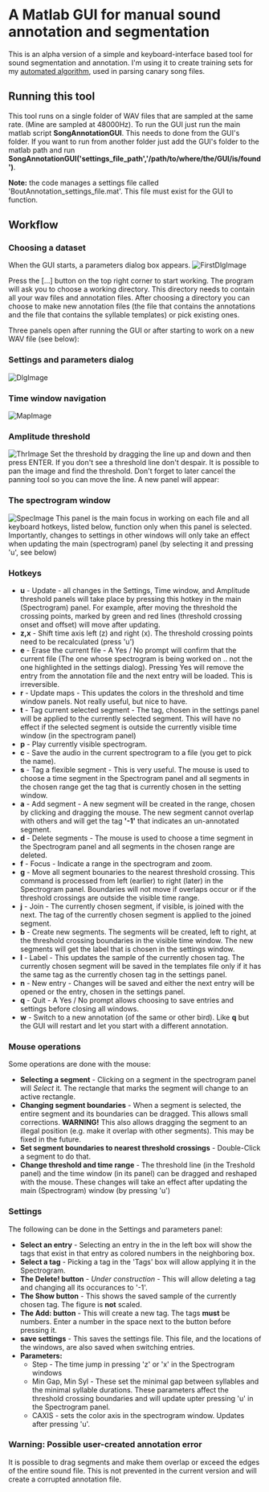 # A Matlab GUI for manual sound annotation and segmentation
This is an alpha version of a simple and keyboard-interface based tool for sound segmentation and annotation. I'm using it to create training sets for my [automated algorithm](https://github.com/yardencsGitHub/tf_syllable_segmentation_annotation), used in parsing canary song files.
## Running this tool
This tool runs on a single folder of WAV files that are sampled at the same rate. (Mine are sampled at 48000Hz). To run the GUI just run the main matlab script **SongAnnotationGUI**. This needs to done from the GUI's folder. If you want to run from another folder just add the GUI's folder to the matlab path and run **SongAnnotationGUI('settings_file_path','/path/to/where/the/GUI/is/found')**.  

**Note:** the code manages a settings file called 'BoutAnnotation_settings_file.mat'. This file must exist for the GUI to function. 
## Workflow
### Choosing a dataset
When the GUI starts, a parameters dialog box appears.
![FirstDlgImage](https://github.com/yardencsGitHub/BirdSongBout/blob/master/helpers/GUI/img/FirstDlg.png)

Press the [...] button on the top right corner to start working. The program will ask you to choose a working directory.
This directory needs to contain all your wav files and annotation files. After choosing a directory you can choose to make new annotation files (the file that contains the annotations and the file that contains the syllable templates) or pick existing ones.

Three panels open after running the GUI or after starting to work on a new WAV file (see below):
### Settings and parameters dialog
![DlgImage](https://github.com/yardencsGitHub/BirdSongBout/blob/master/helpers/GUI/img/DlgFig.png)
### Time window navigation
![MapImage](https://github.com/yardencsGitHub/BirdSongBout/blob/master/helpers/GUI/img/MapFig.png)
### Amplitude threshold 
![ThrImage](https://github.com/yardencsGitHub/BirdSongBout/blob/master/helpers/GUI/img/ThrFig.png)
Set the threshold by dragging the line up and down and then press ENTER. If you don't see a threshold line don't despair. It is possible to pan the image and find the threshold. Don't forget to later cancel the panning tool so you can move the line.
A new panel will appear:
### The spectrogram window
![SpecImage](https://github.com/yardencsGitHub/BirdSongBout/blob/master/helpers/GUI/img/SpecFig.png)
This panel is the main focus in working on each file and all keyboard hotkeys, listed below, function only when this panel is selected.
Importantly, changes to settings in other windows will only take an effect when updating the main (spectrogram) panel (by selecting it and pressing 'u', see below)
### Hotkeys
* **u** - Update - all changes in the Settings, Time window, and Amplitude threshold panels will take place by pressing this hotkey in the main (Spectrogram) panel. For example, after moving the threshold the crossing points, marked by green and red lines (threshold crossing onset and offset) will move after updating.
* **z,x** - Shift time axis left (z) and right (x). The threshold crossing points need to be recalculated (press 'u') 
* **e** - Erase the current file - A Yes / No prompt will confirm that the current file (The one whose spectrogram is being worked on .. not the one highlighted in the settings dialog). Pressing Yes will remove the entry from the annotation file and the next entry will be loaded. This is irreversible.
* **r** - Update maps - This updates the colors in the threshold and time window panels. Not really useful, but nice to have.
* **t** - Tag current selected segment - The tag, chosen in the settings panel will be applied to the currently selected segment. This will have no effect if the selected segment is outside the currently visible time window (in the spectrogram panel)
* **p** - Play currently visible spectrogram.
* **c** - Save the audio in the current spectrogram to a file (you get to pick the name).
* **s** - Tag a flexible segment - This is very useful. The mouse is used to choose a time segment in the Spectrogram panel and all segments in the chosen range get the tag that is currently chosen in the setting window.
* **a** - Add segment - A new segment will be created in the range, chosen by clicking and dragging the mouse. The new segment cannot overlap with others and will get the tag **'-1'** that indicates an un-annotated segment. 
* **d** - Delete segments - The mouse is used to choose a time segment in the Spectrogram panel and all segments in the chosen range are deleted.
* **f** - Focus - Indicate a range in the spectrogram and zoom.
* **g** - Move all segment bounaries to the nearest threshold crossing. This command is processed from left (earlier) to right (later) in the Spectrogram panel. Boundaries will not move if overlaps occur or if the threshold crossings are outside the visible time range.
* **j** - Join - The currently chosen segment, if visible, is joined with the next. The tag of the currently chosen segment is applied to the joined segment.
* **b** - Create new segments. The segments will be created, left to right, at the threshold crossing boundaries in the visible time window. The new segments will get the label that is chosen in the settings window.
* **l** - Label - This updates the sample of the currently chosen tag. The currently chosen segment will be saved in the templates file only if it has the same tag as the currently chosen tag in the settings panel.
* **n** - New entry - Changes will be saved and either the next entry will be opened or the entry, chosen in the settings panel.
* **q** - Quit - A Yes / No prompt allows choosing to save entries and settings before closing all windows.
* **w** - Switch to a new annotation (of the same or other bird). Like **q** but the GUI will restart and let you start with a different annotation.
### Mouse operations
Some operations are done with the mouse:
* **Selecting a segment** - Clicking on a segment in the spectrogram panel will *Select* it. The rectangle that marks the segment will change to an active rectangle.
* **Changing segment boundaries** - When a segment is selected, the entire segment and its boundaries can be dragged. This allows small corrections. **WARNING!** This also allows dragging the segment to an illegal position (e.g. make it overlap with other segments). This may be fixed in the future.
* **Set segment boundaries to nearest threshold crossings** - Double-Click a segment to do that.
* **Change threshold and time range** - The threshold line (in the Treshold panel) and the time window (in its panel) can be dragged and reshaped with the mouse. These changes will take an effect after updating the main (Spectrogram) window (by pressing 'u')
### Settings
The following can be done in the Settings and parameters panel:
* **Select an entry** - Selecting an entry in the in the left box will show the tags that exist in that entry as colored numbers in the neighboring box.
* **Select a tag** - Picking a tag in the 'Tags' box will allow applying it in the Spectrogram.
* **The Delete! button** - *Under construction* - This will allow deleting a tag and changing all its occurances to '-1'.
* **The Show button** - This shows the saved sample of the currently chosen tag. The figure is **not** scaled.
* **The Add: button** - This will create a new tag. The tags **must** be numbers. Enter a number in the space next to the button before pressing it.
* **save settings** - This saves the settings file. This file, and the locations of the windows, are also saved when switching entries.
* **Parameters:**
  * Step - The time jump in pressing 'z' or 'x' in the Spectrogram windows
  * Min Gap, Min Syl - These set the minimal gap between syllables and the minimal syllable durations. These parameters affect the threshold crossing boundaries and will update upter pressing 'u' in the Spectrogram panel.
  * CAXIS - sets the color axis in the spectrogram window. Updates after pressing 'u'.

### Warning: Possible user-created annotation error
It is possible to drag segments and make them overlap or exceed the edges of the entire sound file. This is not prevented in the current version and will create a corrupted annotation file.
